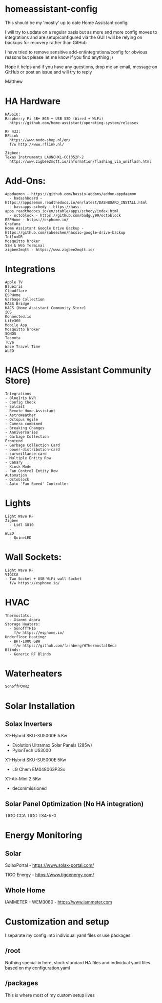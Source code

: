 # homeassistant-config
This should be my 'mostly' up to date Home Assistant config

I will try to update on a regular basis but as more and more config moves to integrations and are setup/configured
via the GUI I will be relying on backups for recovery rather than GitHub

I have tried to remove sensitive add-on/integrations/config for obvious reasons but please let me know if you find anything ;)

Hope it helps and if you have any questions, drop me an email, message on GitHub or post an issue and will try to reply

Matthew

# HA Hardware
    HASSIO:
    Raspberry Pi 4B+ 8GB + USB SSD (Wired + WiFi)
      https://github.com/home-assistant/operating-system/releases

    RF 433:
    RFLink
      https://www.nodo-shop.nl/en/
      f/w http://www.rflink.nl/

    Zigbee:
    Texas Instruments LAUNCHXL-CC1352P-2
      https://www.zigbee2mqtt.io/information/flashing_via_uniflash.html

# Add-Ons:
    Appdaemon - https://github.com/hassio-addons/addon-appdaemon
      - hadashboard - https://appdaemon.readthedocs.io/en/latest/DASHBOARD_INSTALL.html
      - hassapps-schedy - https://hass-apps.readthedocs.io/en/stable/apps/schedy/index.html
      - octoblock - https://github.com/badguy99/octoblock
    ESPHome - https://esphome.io/
    Grafana
    Home Assistant Google Drive Backup - https://github.com/sabeechen/hassio-google-drive-backup
    InfluxDB
    Mosquitto broker
    SSH & Web Terminal
    zigbee2mqtt - https://www.zigbee2mqtt.io/

# Integrations
    Apple TV
    BlueIris
    Cloudflare
    ESPHome
    Garbage Collection
    HASS Bridge
    HACS (Home Assistant Community Store)
    iOS
    Konnected.io
    Life360
    Mobile App
    Mosquitto broker
    SONOS
    Tasmota
    Tuya
    Waze Travel Time
    WLED

# HACS (Home Assistant Community Store)
    Integrations
    - BlueIris NVR
    - Config Check
    - Solcast
    - Remote Home-Assistant
    - AstroWeather
    - Octopus Agile
    - Camera combined
    - Breaking Changes
    - Anniversaries
    - Garbage Collection
    Frontend
    - Garbage Collection Card
    - power-distribution-card
    - surveillance-card
    - Multiple Entity Row
    - Canary
    - Kiosk Mode
    - Fan Control Entity Row
    Automation
    - Octoblock
    - Auto 'Fan Speed' Controller

# Lights
    Light Wave RF
    Zigbee
      - Lidl GU10
      -
    WLED
      - QuineLED

# Wall Sockets:
    Light Wave RF
    VIGICA
    - Two Socket + USB WiFi wall Socket
      f/w https://esphome.io/

# HVAC
    Thermostats:
      - Xiaomi Aqara
    Storage Heaters:
      - SonoffTH16
        f/w https://esphome.io/
    Underfloor Heating:
      - BHT-1000 GBW
        f/w https://github.com/fashberg/WThermostatBeca
    Blinds:
      - Generic RF Blinds

# Waterheaters
    SonoffPOWR2

# Solar Installation
## Solax Inverters
X1-Hybrid SKU-SU5000E 5.Kw
  - Evolution Ultramax Solar Panels (285w)
  - PylonTech US3000

X1-Hybrid SKU-SU5000E 5Kw
  - LG Chem EM048063P3Sx

X1-Air-Mini 2.5Kw
  - decommissioned

## Solar Panel Optimization (No HA integration)
TIGO CCA
TIGO TS4-R-0

# Energy Monitoring
## Solar
SolaxPortal - https://www.solax-portal.com/

TIGO Energy - https://www.tigoenergy.com/
## Whole Home
IAMMETER - WEM3080 - https://www.iammeter.com

# Customization and setup
I separate my config into individual yaml files or use packages

## /root
Nothing special in here, stock standard HA files and individual yaml files based on my configuration.yaml

## /packages
This is where most of my custom setup lives
